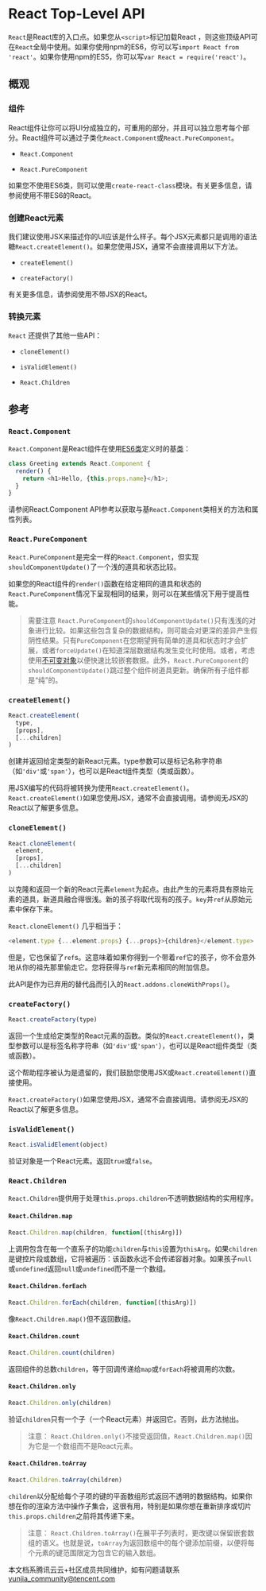 # React Top-Level API

`React`是React库的入口点。如果您从`<script>`标记加载React ，则这些顶级API可在`React`全局中使用。如果你使用npm的ES6，你可以写`import React from 'react'`。如果你使用npm的ES5，你可以写`var React = require('react')`。

## 概观

### 组件

React组件让你可以将UI分成独立的，可重用的部分，并且可以独立思考每个部分。React组件可以通过子类化`React.Component`或`React.PureComponent`。

- `React.Component`

- `React.PureComponent`

如果您不使用ES6类，则可以使用`create-react-class`模块。有关更多信息，请参阅使用不带ES6的React。

### 创建React元素

我们建议使用JSX来描述你的UI应该是什么样子。每个JSX元素都只是调用的语法糖`React.createElement()`。如果您使用JSX，通常不会直接调用以下方法。

- `createElement()`

- `createFactory()`

有关更多信息，请参阅使用不带JSX的React。

### 转换元素

`React` 还提供了其他一些API：

- `cloneElement()`

- `isValidElement()`

- `React.Children`

## 参考

### `React.Component`

`React.Component`是React组件在使用[ES6类](https://developer.mozilla.org/en/docs/Web/JavaScript/Reference/Classes)定义时的基[类](https://developer.mozilla.org/en/docs/Web/JavaScript/Reference/Classes)：

```javascript
class Greeting extends React.Component {
  render() {
    return <h1>Hello, {this.props.name}</h1>;
  }
}
```

请参阅React.Component API参考以获取与基`React.Component`类相关的方法和属性列表。

### `React.PureComponent`

`React.PureComponent`是完全一样的`React.Component`，但实现`shouldComponentUpdate()`了一个浅的道具和状态比较。

如果您的React组件的`render()`函数在给定相同的道具和状态的`React.PureComponent`情况下呈现相同的结果，则可以在某些情况下用于提高性能。

> 需要注意 `React.PureComponent`的`shouldComponentUpdate()`只有浅浅的对象进行比较。如果这些包含复杂的数据结构，则可能会对更深的差异产生假阴性结果。只有`PureComponent`在您期望拥有简单的道具和状态时才会扩展，或者`forceUpdate()`在知道深层数据结构发生变化时使用。或者，考虑使用[不可变对象](https://facebook.github.io/immutable-js/)以便快速比较嵌套数据。此外，`React.PureComponent`的`shouldComponentUpdate()`跳过整个组件树道具更新。确保所有子组件都是“纯”的。

### `createElement()`

```javascript
React.createElement(
  type,
  [props],
  [...children]
)
```

创建并返回给定类型的新React元素。type参数可以是标记名称字符串（如`'div'`或`'span'`），也可以是React组件类型（类或函数）。

用JSX编写的代码将被转换为使用`React.createElement()`。`React.createElement()`如果您使用JSX，通常不会直接调用。请参阅无JSX的React以了解更多信息。

### `cloneElement()`

```javascript
React.cloneElement(
  element,
  [props],
  [...children]
)
```

以克隆和返回一个新的React元素`element`为起点。由此产生的元素将具有原始元素的道具，新道具融合得很浅。新的孩子将取代现有的孩子。`key`并`ref`从原始元素中保存下来。

`React.cloneElement()` 几乎相当于：

```javascript
<element.type {...element.props} {...props}>{children}</element.type>
```

但是，它也保留了`ref`s。这意味着如果你得到一个带着`ref`它的孩子，你不会意外地从你的祖先那里偷走它。您将获得与`ref`新元素相同的附加信息。

此API是作为已弃用的替代品而引入的`React.addons.cloneWithProps()`。

### `createFactory()`

```javascript
React.createFactory(type)
```

返回一个生成给定类型的React元素的函数。类似的`React.createElement()`，类型参数可以是标签名称字符串（如`'div'`或`'span'`），也可以是React组件类型（类或函数）。

这个帮助程序被认为是遗留的，我们鼓励您使用JSX或`React.createElement()`直接使用。

`React.createFactory()`如果您使用JSX，通常不会直接调用。请参阅无JSX的React以了解更多信息。

### `isValidElement()`

```javascript
React.isValidElement(object)
```

验证对象是一个React元素。返回`true`或`false`。

### `React.Children`

`React.Children`提供用于处理`this.props.children`不透明数据结构的实用程序。

#### `React.Children.map`

```javascript
React.Children.map(children, function[(thisArg)])
```

上调用包含在每一个直系子的功能`children`与`this`设置为`thisArg`。如果`children`是键控片段或数组，它将被遍历：该函数永远不会传递容器对象。如果孩子`null`或`undefined`返回`null`或`undefined`而不是一个数组。

#### `React.Children.forEach`

```javascript
React.Children.forEach(children, function[(thisArg)])
```

像`React.Children.map()`但不返回数组。

#### `React.Children.count`

```javascript
React.Children.count(children)
```

返回组件的总数`children`，等于回调传递给`map`或`forEach`将被调用的次数。

#### `React.Children.only`

```javascript
React.Children.only(children)
```

验证`children`只有一个子（一个React元素）并返回它。否则，此方法抛出。

> 注意： `React.Children.only()`不接受返回值，`React.Children.map()`因为它是一个数组而不是React元素。

#### `React.Children.toArray`

```javascript
React.Children.toArray(children)
```

`children`以分配给每个子项的键的平面数组形式返回不透明的数据结构。如果你想在你的渲染方法中操作子集合，这很有用，特别是如果你想在重新排序或切片`this.props.children`之前将其传递下来。

> 注意： `React.Children.toArray()`在展平子列表时，更改键以保留嵌套数组的语义。也就是说，`toArray`为返回数组中的每个键添加前缀，以便将每个元素的键范围限定为包含它的输入数组。

本文档系腾讯云云+社区成员共同维护，如有问题请联系 yunjia_community@tencent.com